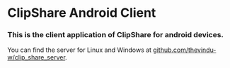 # ClipShare Android Client

### This is the client application of ClipShare for android devices.

You can find the server for Linux and Windows at [github.com/thevindu-w/clip_share_server](https://github.com/thevindu-w/clip_share_server).